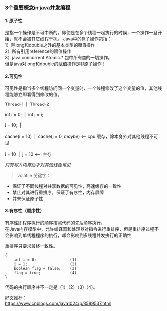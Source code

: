 ### 3个重要概念in java并发编程
#### 1. 原子性
是指一个操作是不可中断的。即使是在多个线程一起执行的时候，一个操作一旦开始，就不会被其它线程干扰。
Java中的原子操作包括：  
1）除long和double之外的基本类型的赋值操作  
2）所有引用reference的赋值操作  
3）java.concurrent.Atomic.* 包中所有类的一切操作。  
但是java对long和double的赋值操作是非原子操作！  

#### 2.可见性
可见性是指当多个线程访问同一个变量时，一个线程修改了这个变量的值，其他线程能够立即看得到修改的值。  

Thread-1            &nbsp;|&nbsp;          Thread-2  
                    &nbsp;&nbsp;  
int i = 0;          &nbsp;|&nbsp;          int j = i;  
                    &nbsp;&nbsp;  
i = 10;             &nbsp;|&nbsp;  
                    &nbsp;&nbsp;  
cache(i = 10)       &nbsp;|&nbsp;          cache(j = 0, _maybe_)          <-- cpu 缓存，除本身外对其他线程不可见  
                    &nbsp;&nbsp;  
i = 10              &nbsp;|&nbsp;          j = 10                         <--  主存   

*只有写入内存后才对其他线程可见*
> volatile 关键字：
- 保证了不同线程对共享数据的可见性，高速缓存的一致性
- 禁止对其进行重排序，保证了有序性，内存屏障
- 并未保证原子性

#### 3.有序性（顺序性）
有序性即程序执行的顺序按照代码的先后顺序执行。  
在Java内存模型中，允许编译器和处理器对指令进行重排序，但是重排序过程不会影响到单线程程序的执行，却会影响到多线程并发执行的正确性  

重排序只要求最终一致性。
```$xslt
{
    int i = 0;               (1)
    i = 1;                   (2)
    boolean flag = false;    (3)
    flag = true;             (4)
}
```
代码的执行顺序并不一定是（1）（2）（3）（4）。


好文推荐：  
https://www.cnblogs.com/java1024/p/8589537.html

